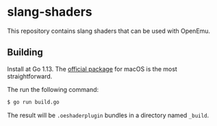 # slang-shaders

This repository contains slang shaders that can be used with OpenEmu.

## Building

Install at Go 1.13. The [official package](https://golang.org/dl/) for macOS is the most 
straightforward.

The run the following command:

```sh
$ go run build.go
```

The result will be `.oeshaderplugin` bundles in a directory named `_build`.
